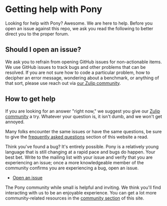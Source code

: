 # Getting help with Pony

Looking for help with Pony? Awesome. We are here to help. Before you open an issue against this repo, we ask you read the following to better direct you to the proper forum.

## Should I open an issue?

We ask you to refrain from opening GitHub issues for non-actionable items. We use GitHub issues to track bugs and other problems that can be resolved. If you are not sure how to code a particular problem, how to decipher an error message, wondering about a benchmark, or anything of that sort, please use reach out via [our Zulip community][zulip].

## How to get help

If you are looking for an answer "right now," we suggest you give our [Zulip community][zulip-beginner-help] a try. Whatever your question is, it isn't dumb, and we won't get annoyed.

Many folks encounter the same issues or have the same questions, be sure to give the [frequently asked questions][FAQ] section of this website a read.

Think you've found a bug? It's entirely possible. Pony is a relatively young language that is still changing at a rapid pace and bugs do happen. Your best bet. Write to the mailing list with your issue and verify that you are experiencing an issue; once a more knowledgeable member of the community confirms you are experiencing a bug, open an issue.

* [Open an issue][issues]

The Pony community while small is helpful and inviting. We think you'll find interacting with us to be an enjoyable experience. You can get a lot more community-related resources in the [community section][website community section] of this site. 

[FAQ]: https://www.ponylang.io/faq/
[zulip]: https://ponylang.zulipchat.com
[zulip-beginner-help]: https://ponylang.zulipchat.com/#narrow/stream/189985-beginner-help
[issues]: https://github.com/ponylang/ponyc/issues
[website community section]: https://www.ponylang.io/community/
